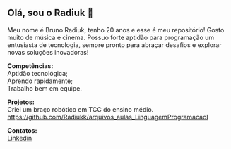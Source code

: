 ## Olá, sou o Radiuk 👋

Meu nome é Bruno Radiuk, tenho 20 anos e esse é meu repositório! Gosto muito de música e cinema. Possuo forte aptidão para programação um entusiasta de tecnologia, sempre pronto para abraçar desafios e explorar novas soluções inovadoras!

<b>Competências: </b> <br>
Aptidão tecnológica; <br>
Aprendo rapidamente; <br>
Trabalho bem em equipe. <br>

<b> Projetos: </b> <br>
Criei um braço robótico em TCC do ensino médio.<br>
https://github.com/Radiukk/arquivos_aulas_LinguagemProgramacaoI <br>

<b>Contatos:</b><br>
<a href="https://www.linkedin.com/in/bruno-radiuk-goes-b855382b5/">Linkedin</a>
<!--
**Radiukk/Radiukk** is a ✨ _special_ ✨ repository because its `README.md` (this file) appears on your GitHub profile.

Here are some ideas to get you started:

- 🔭 I’m currently working on ...
- 🌱 I’m currently learning ...
- 👯 I’m looking to collaborate on ...
- 🤔 I’m looking for help with ...
- 💬 Ask me about ...
- 📫 How to reach me: ...
- 😄 Pronouns: ...
- ⚡ Fun fact: ...
-->
